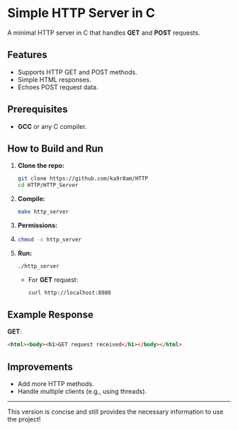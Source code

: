 # Simple HTTP Server in C

A minimal HTTP server in C that handles **GET** and **POST** requests.

## Features
- Supports HTTP GET and POST methods.
- Simple HTML responses.
- Echoes POST request data.

## Prerequisites
- **GCC** or any C compiler.

## How to Build and Run

1. **Clone the repo:**
   ```bash
   git clone https://github.com/ka9r8am/HTTP
   cd HTTP/HTTP_Server
   ```

2. **Compile:**
   ```bash
   make http_server
   ```
3. **Permissions:**
4. ```bash
   chmod -x http_server
   ````
5. **Run:**
   ```bash
   ./http_server
   ```
   - For **GET** request: 
     ```bash
     curl http://localhost:8080
     ```
## Example Response

**GET**:
```html
<html><body><h1>GET request received</h1></body></html>
```

## Improvements
- Add more HTTP methods.
- Handle multiple clients (e.g., using threads).

---

This version is concise and still provides the necessary information to use the project!
